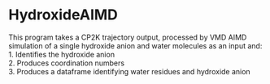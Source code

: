 # HydroxideAIMD

This program takes a CP2K trajectory output, 
processed by VMD AIMD simulation of a single 
hydroxide anion and water molecules as an input 
and:\
    1. Identifies the hydroxide anion\
    2. Produces coordination numbers\
    3. Produces a dataframe identifying
        water residues and hydroxide anion
